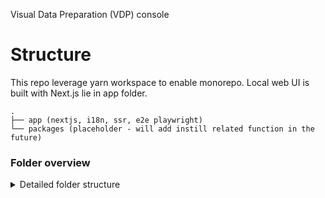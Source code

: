 Visual Data Preparation (VDP) console

# Structure

This repo leverage yarn workspace to enable monorepo. Local web UI is built with Next.js lie in app folder.

```
.
├── app (nextjs, i18n, ssr, e2e playwright)
└── packages (placeholder - will add instill related function in the future)
```

### Folder overview

<details>
<summary>Detailed folder structure</summary>
```
.
├── app (nextjs, i18n, ssr, e2e playwright)
│   ├── src (main folders)
│   │   ├── components (unit components folder, will be replaced with instill-ai/design-system in the future)
│   │   └── pages (web Ui pages)
│   └── public (local app UI related assets)
└── packages (placeholder - will add instill related function in the future)
```
</details>
